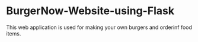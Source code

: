 # BurgerNow-Website-using-Flask
This web application is used for making your own burgers and orderinf food items.
